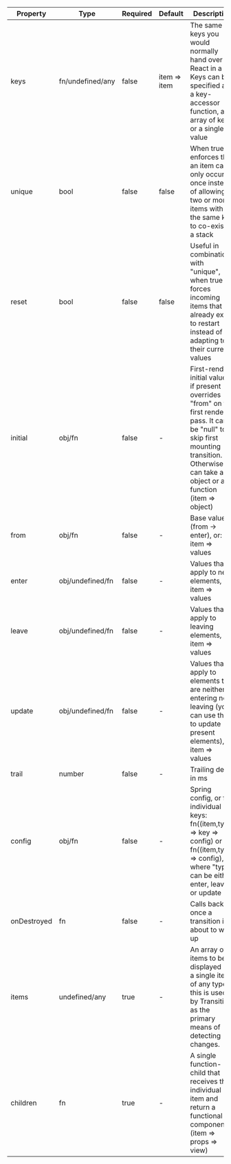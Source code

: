 | Property    | Type             | Required | Default      | Description                                                                                                                                                                                           |
|-------------|------------------|----------|--------------|-------------------------------------------------------------------------------------------------------------------------------------------------------------------------------------------------------|
| keys        | fn/undefined/any | false    | item => item | The same keys you would normally hand over to React in a list. Keys can be specified as a key-accessor function, an array of keys, or a single value                                                  |
| unique      | bool             | false    | false        | When true enforces that an item can only occur once instead of allowing two or more items with the same key to co-exist in a stack                                                                    |
| reset       | bool             | false    | false        | Useful in combination with "unique", when true it forces incoming items that already exist to restart instead of adapting to their current values                                                     |
| initial     | obj/fn           | false    | -            | First-render initial values, if present overrides "from" on the first render pass. It can be "null" to skip first mounting transition. Otherwise it can take an object or a function (item => object) |
| from        | obj/fn           | false    | -            | Base values (from -> enter), or: item => values                                                                                                                                                       |
| enter       | obj/undefined/fn | false    | -            | Values that apply to new elements, or: item => values                                                                                                                                                 |
| leave       | obj/undefined/fn | false    | -            | Values that apply to leaving elements, or: item => values                                                                                                                                             |
| update      | obj/undefined/fn | false    | -            | Values that apply to elements that are neither entering nor leaving (you can use this to update present elements), or: item => values                                                                 |
| trail       | number           | false    | -            | Trailing delay in ms                                                                                                                                                                                  |
| config      | obj/fn           | false    | -            | Spring config, or for individual keys: fn((item,type) => key => config) or fn((item,type) => config), where "type" can be either enter, leave or update                                               |
| onDestroyed | fn               | false    | -            | Calls back once a transition is about to wrap up                                                                                                                                                      |
| items       | undefined/any    | true     | -            | An array of items to be displayed (or a single item of any type), this is used by Transition as the primary means of detecting changes.                                                               |
| children    | fn               | true     | -            | A single function-child that receives the individual item and return a functional component (item => props => view)                                                                                   |